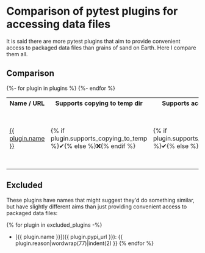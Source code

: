 # Comparison of pytest plugins for accessing data files

It is said there are more pytest plugins that aim to provide convenient access
to packaged data files than grains of sand on Earth. Here I compare them all.

## Comparison

<table>
  <tr>
    <th>Name / URL</th>
    <th>Supports copying to temp dir</th>
    <th>Supports access without copying</th>
    <th>Paths provided as</th>
    <th>Fixture names</th>
    <th>Folder names</th>
  </tr>
  {%- for plugin in plugins %}
  <tr>
    <td>
      <a href="{{ plugin.pypi_url }}">
        {{ plugin.name }}
      </a>
    </td>
    <td>
      {% if plugin.supports_copying_to_temp %}✔{% else %}❌{% endif %}
    </td>
    <td>
      {% if plugin.supports_access_without_copying %}✔{% else %}❌{% endif %}
    </td>
    <td>
      {{ plugin.provided_as }}
    </td>
    <td>
      <ul>
      {%- for fixture_name in plugin.fixture_names %}
        <li><code>{{ fixture_name }}</code></li>
      {%- endfor %}
      </ul>
    </td>
    <td>
      <ul>
      {%- for folder_name in plugin.folder_names %}
        <li><code>{{ folder_name }}</code></li>
      {%- endfor %}
      </ul>
    </td>
  </tr>
  {%- endfor %}
</table>


## Excluded

These plugins have names that might suggest they'd do something similar, but
have slightly different aims than just providing convenient access to packaged
data files:

{% for plugin in excluded_plugins -%}
- [{{ plugin.name }}]({{ plugin.pypi_url }}):
  {{ plugin.reason|wordwrap(77)|indent(2) }}
{% endfor %}

